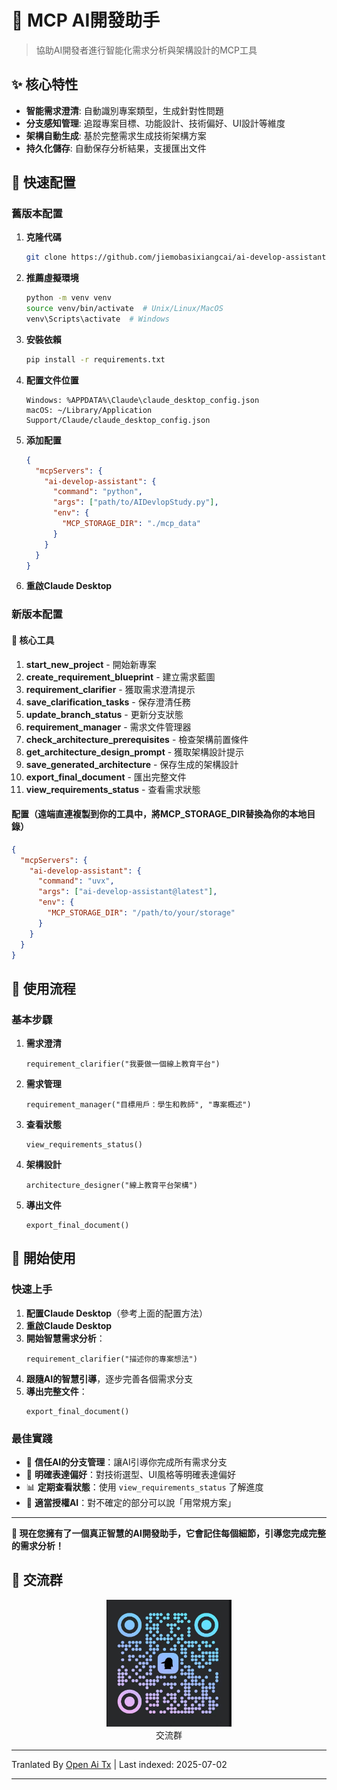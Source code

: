 # 🚀 MCP AI開發助手

> 協助AI開發者進行智能化需求分析與架構設計的MCP工具

## ✨ 核心特性

- **智能需求澄清**: 自動識別專案類型，生成針對性問題
- **分支感知管理**: 追蹤專案目標、功能設計、技術偏好、UI設計等維度
- **架構自動生成**: 基於完整需求生成技術架構方案
- **持久化儲存**: 自動保存分析結果，支援匯出文件

## 📁 快速配置

### 舊版本配置
1. **克隆代碼**
   ```bash
   git clone https://github.com/jiemobasixiangcai/ai-develop-assistant.git
   ```
2. **推薦虛擬環境**
   ```bash
   python -m venv venv
   source venv/bin/activate  # Unix/Linux/MacOS
   venv\Scripts\activate  # Windows
   ```
3. **安裝依賴**
   ```bash
   pip install -r requirements.txt
   ```

4. **配置文件位置**
   ```
   Windows: %APPDATA%\Claude\claude_desktop_config.json
   macOS: ~/Library/Application Support/Claude/claude_desktop_config.json
   ```

5. **添加配置**
   ```json
   {
     "mcpServers": {
       "ai-develop-assistant": {
         "command": "python",
         "args": ["path/to/AIDevlopStudy.py"],
         "env": {
           "MCP_STORAGE_DIR": "./mcp_data"
         }
       }
     }
   }
   ```

3. **重啟Claude Desktop**

### 新版本配置
#### 🔧 核心工具
1. **start_new_project** - 開始新專案
2. **create_requirement_blueprint** - 建立需求藍圖
3. **requirement_clarifier** - 獲取需求澄清提示
4. **save_clarification_tasks** - 保存澄清任務
5. **update_branch_status** - 更新分支狀態
6. **requirement_manager** - 需求文件管理器
7. **check_architecture_prerequisites** - 檢查架構前置條件
8. **get_architecture_design_prompt** - 獲取架構設計提示
9. **save_generated_architecture** - 保存生成的架構設計
10. **export_final_document** - 匯出完整文件
11. **view_requirements_status** - 查看需求狀態

#### 配置（遠端直連複製到你的工具中，將MCP_STORAGE_DIR替換為你的本地目錄）
   ```json
   {
     "mcpServers": {
       "ai-develop-assistant": {
         "command": "uvx",
         "args": ["ai-develop-assistant@latest"],
         "env": {
           "MCP_STORAGE_DIR": "/path/to/your/storage"
         }
       }
     }
   }
   ```

## 🎯 使用流程

### 基本步驟

1. **需求澄清**
   ```
   requirement_clarifier("我要做一個線上教育平台")
   ```

2. **需求管理**
   ```
   requirement_manager("目標用戶：學生和教師", "專案概述")
   ```

3. **查看狀態**
   ```
   view_requirements_status()
   ```

4. **架構設計**
   ```
   architecture_designer("線上教育平台架構")
   ```

5. **導出文件**
   ```
   export_final_document()
   ```

## 🚀 開始使用

### 快速上手
1. **配置Claude Desktop**（參考上面的配置方法）
2. **重啟Claude Desktop**
3. **開始智慧需求分析**：
   ```
   requirement_clarifier("描述你的專案想法")
   ```
4. **跟隨AI的智慧引導**，逐步完善各個需求分支
5. **導出完整文件**：
   ```
   export_final_document()
   ```

### 最佳實踐
- 💬 **信任AI的分支管理**：讓AI引導你完成所有需求分支
- 🎯 **明確表達偏好**：對技術選型、UI風格等明確表達偏好
- 📊 **定期查看狀態**：使用 `view_requirements_status` 了解進度
- 🤖 **適當授權AI**：對不確定的部分可以說「用常規方案」

---

**🎯 現在您擁有了一個真正智慧的AI開發助手，它會記住每個細節，引導您完成完整的需求分析！**

## 💬 交流群

<div align="center">
<img src="https://raw.githubusercontent.com/jiemobasixiangcai/ai-develop-assistant/main/./assets/qr-code.jpg" width="200" alt="交流群">
<br>
交流群
</div>


---


Tranlated By [Open Ai Tx](https://github.com/OpenAiTx/OpenAiTx) | Last indexed: 2025-07-02


---